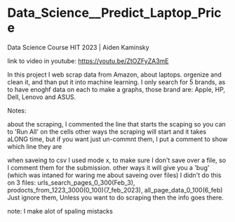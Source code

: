 # Data_Science__Predict_Laptop_Price
Data Science Course HIT 2023 | Aiden Kaminsky

link to video in youtube: https://youtu.be/ZtOZFyZA3mE

In this project I web scrap data from Amazon, about laptops. orgenize and clean it, and than put it into machine learning.
I only search for 5 brands, as to have enoghf data on each to make a graphs, those brand are: Apple, HP, Dell, Lenovo and ASUS.

Notes:

about the scraping, I commented the line that starts the scaping so you can to 'Run All' on the cells
other ways the scraping will start and it takes aLONG time, but if you want just un-commnt them, 
I put a comment to show which line they are

when saveing to csv I used mode x, to make sure I don't save over a file, so I comment them for the submission.
other ways it will give you a 'bug' (which was intaned for waring me about saveing over files)
I didn't do this on 3 files: urls_search_pages_0_300(Feb_3), 
prodocts_from_1223_3000(0_100)(7_feb_2023), all_page_data_0_100(6_feb)
Just ignore them, Unless you want to do scraping then the info goes there.

note: I make alot of spaling mistacks

